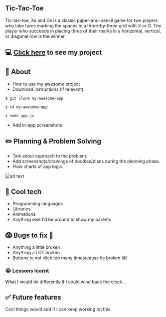 # 
## Tic-Tac-Toe

Tic-tac-toe, Xs and Os is a classic paper-and-pencil game for two players who take turns marking the spaces in a three-by-three grid with X or O. The player who succeeds in placing three of their marks in a horizontal, vertical, or diagonal row is the winner.

## :computer: [Click here](https://heliamonteiro.github.io/Tic-Tac-Toe/) to see my project

## :page_facing_up: About 


* How to use my awesome project
* Download instructions (if relevant)

```
$ git clone my-awesome-app

$ cd my-awesome-app

$ node app.js

```
* Add in-app screenshots

## ✏️ Planning & Problem Solving

* Talk about approach to the problem.
* Add screenshots/drawings of doodles/plans during the plenning phase.
* Flow charts of app logic.

![alt text]( https://images.unsplash.com/photo-1581291518633-83b4ebd1d83e?ixlib=rb-1.2.1&ixid=MnwxMjA3fDB8MHxwaG90by1wYWdlfHx8fGVufDB8fHx8&auto=format&fit=crop&w=1170&q=80)

## 🚀 Cool tech

* Programming languages
* Libraries
* Animations
* Anything else I'd be pround to show my parents

## 😱 Bugs to fix 💩

* Anything a little broken
* Anything a LOT broken
* Buttons to not click too many times(cause its broken 😒)

### 😭 Lessons learnt

What I would do differently if I could wind back the clock...

## ✅ Future features

Cool things would add if I can keep working on this.

